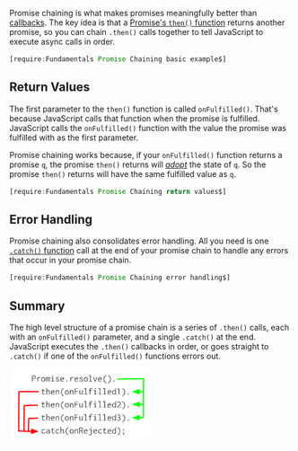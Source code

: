 Promise chaining is what makes promises meaningfully better than
[callbacks](/tutorials/fundamentals/callbacks#node-style-callbacks).
The key idea is that a [Promise's `then()` function](/tutorials/fundamentals/then) returns another promise, so you can chain `.then()` calls together
to tell JavaScript to execute async calls in order.

```javascript
[require:Fundamentals Promise Chaining basic example$]
```

Return Values
-------------

The first parameter to the `then()` function is called `onFulfilled()`.
That's because JavaScript calls that function when the promise is fulfilled.
JavaScript calls the `onFulfilled()` function with the value the promise
was fulfilled with as the first parameter.

Promise chaining works because, if your `onFulfilled()` function
returns a promise `q`, the promise `then()` returns will [_adopt_](https://promisesaplus.com/#point-49) the state of `q`. So the promise `then()`
returns will have the same fulfilled value as `q`.

```javascript
[require:Fundamentals Promise Chaining return values$]
```

Error Handling
--------------

Promise chaining also consolidates error handling. All you need is one
[`.catch()` function](/tutorials/fundamentals/catch) call at the end
of your promise chain to handle any errors that occur in your promise chain.

```javascript
[require:Fundamentals Promise Chaining error handling$]
```

Summary
-------

The high level structure of a promise chain is a series of `.then()`
calls, each with an `onFulfilled()` parameter, and a single `.catch()`
at the end. JavaScript executes the `.then()` callbacks in order,
or goes straight to `.catch()` if one of the `onFulfilled()`
functions errors out.

<img src="/assets/chaining-diagram.png" class="inline-image" style="width: 50%">